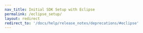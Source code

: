 ```yaml
---
nav_title: Initial SDK Setup with Eclipse
permalink: /eclipse_setup/
layout: redirect
redirect_to: '/docs/help/release_notes/deprecations/#eclipse'
---
```


